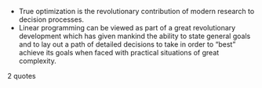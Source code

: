 - True optimization is the revolutionary contribution of modern research to decision processes.
 - Linear programming can be viewed as part of a great revolutionary development which has given mankind the ability to state general goals and to lay out a path of detailed decisions to take in order to “best” achieve its goals when faced with practical situations of great complexity.

2 quotes